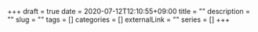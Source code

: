 +++ 
draft = true
date = 2020-07-12T12:10:55+09:00
title = ""
description = ""
slug = "" 
tags = []
categories = []
externalLink = ""
series = []
+++
